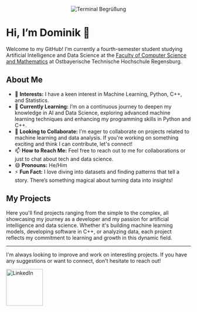 <p align="center">
  <img src="https://i.imgur.com/qtzt8Lz.gif" alt="Terminal Begrüßung">
</p>

# Hi, I’m Dominik 👋

Welcome to my GitHub! I'm currently a fourth-semester student studying Artificial Intelligence and Data Science at the [Faculty of Computer Science and Mathematics](https://informatik-mathematik.oth-regensburg.de) at Ostbayerische Technische Hochschule Regensburg.

## About Me

- 👀 **Interests:** I have a keen interest in Machine Learning, Python, C++, and Statistics.
- 🌱 **Currently Learning:** I’m on a continuous journey to deepen my knowledge in AI and Data Science, exploring advanced machine learning techniques and enhancing my programming skills in Python and C++.
- 💞️ **Looking to Collaborate:** I’m eager to collaborate on projects related to machine learning and data analysis. If you're working on something exciting and think I can contribute, let's connect!
- 📫 **How to Reach Me:** Feel free to reach out to me for collaborations or just to chat about tech and data science.
- 😄 **Pronouns:** He/Him
- ⚡ **Fun Fact:** I love diving into datasets and finding patterns that tell a story. There’s something magical about turning data into insights!

## My Projects

Here you'll find projects ranging from the simple to the complex, all showcasing my journey as a developer and my passion for artificial intelligence and data science. Whether it's building machine learning models, developing software in C++, or analyzing data, each project reflects my commitment to learning and growth in this dynamic field.

---

I'm always looking to improve and work on interesting projects. If you have any suggestions or want to connect, don't hesitate to reach out!

<a href="https://www.linkedin.com/in/dominik-hommer-4bb808287">
  <img align="left" width="100px" src="https://img.shields.io/badge/LinkedIn-%230077B5.svg?&style=flat-square&logo=linkedin&logoColor=white" alt="LinkedIn" />
</a>

<!---
DominikHommer/DominikHommer is a ✨ special ✨ repository because its `README.md` (this file) appears on your GitHub profile.
You can click the Preview link to take a look at your changes.
--->
